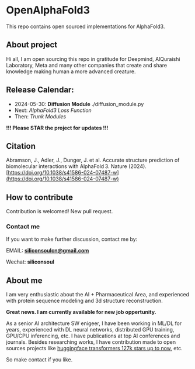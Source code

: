 # OpenAlphaFold3
This repo contains open sourced implementations for AlphaFold3.

## About project
Hi all, I am open sourcing this repo in gratitude for Deepmind, AlQuraishi Laboratory, Meta and many other companies that create and share knowledge making human a more advanced creature.

## Release Calendar:
- 2024-05-30: **Diffusion Module** ./diffusion_module.py
- Next: *AlphaFold3 Loss Function*
- Then: *Trunk Modules*

**!!! Please STAR the project for updates !!!**

## Citation
Abramson, J., Adler, J., Dunger, J. et al. Accurate structure prediction of biomolecular interactions with AlphaFold 3. Nature (2024). [https://doi.org/10.1038/s41586-024-07487-w](https://doi.org/10.1038/s41586-024-07487-w)

## How to contribute
Contribution is welcomed! New pull request.

### Contact me
If you want to make further discussion, contact me by:

EMAIL: **siliconsoulcn@gmail.com**

Wechat: **siliconsoul**

## About me
I am very enthusiastic about the AI + Pharmaceutical Area, and experienced with protein sequence modeling and 3d structure reconstruction. 

**Great news. I am currently available for new job oppertunity.**

As a senior AI architecture SW enigeer, I have been working in ML/DL for years, experienced with DL neural networks, distributed GPU training, GPU/CPU inferencing, etc. I have publications at top AI conferences and journals. Besides researching works, I have contribution made to open sources projects like [huggingface transformers 127k stars up to now](https://github.com/huggingface/transformers), etc.

So make contact if you like.

